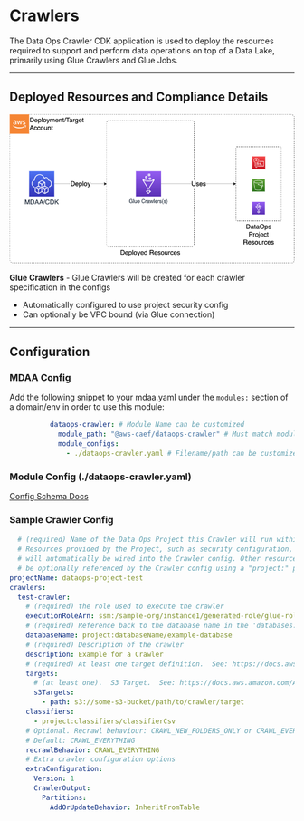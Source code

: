 # Crawlers

The Data Ops Crawler CDK application is used to deploy the resources required to support and perform data operations on top of a Data Lake, primarily using Glue Crawlers and Glue Jobs.

***

## Deployed Resources and Compliance Details

![dataops-crawler](../../../constructs/L3/dataops/dataops-crawler-l3-construct/docs/dataops-crawler.png)

**Glue Crawlers** - Glue Crawlers will be created for each crawler specification in the configs
  
* Automatically configured to use project security config
* Can optionally be VPC bound (via Glue connection)

***

## Configuration

### MDAA Config

Add the following snippet to your mdaa.yaml under the `modules:` section of a domain/env in order to use this module:

```yaml
          dataops-crawler: # Module Name can be customized
            module_path: "@aws-caef/dataops-crawler" # Must match module NPM package name
            module_configs:
              - ./dataops-crawler.yaml # Filename/path can be customized
```

### Module Config (./dataops-crawler.yaml)

[Config Schema Docs](SCHEMA.md)

### Sample Crawler Config

```yaml
  # (required) Name of the Data Ops Project this Crawler will run within. 
  # Resources provided by the Project, such as security configuration, encryption keys, and execution roles
  # will automatically be wired into the Crawler config. Other resources provided by the project can
  # be optionally referenced by the Crawler config using a "project:" prefix on the config value.
projectName: dataops-project-test
crawlers:
  test-crawler:
    # (required) the role used to execute the crawler
    executionRoleArn: ssm:/sample-org/instance1/generated-role/glue-role/arn
    # (required) Reference back to the database name in the 'databases:' section of the crawler.yaml
    databaseName: project:databaseName/example-database
    # (required) Description of the crawler
    description: Example for a Crawler
    # (required) At least one target definition.  See: https://docs.aws.amazon.com/AWSCloudFormation/latest/UserGuide/aws-properties-glue-crawler-targets.html
    targets:
      # (at least one).  S3 Target.  See: https://docs.aws.amazon.com/AWSCloudFormation/latest/UserGuide/aws-properties-glue-crawler-s3target.html
      s3Targets:
        - path: s3://some-s3-bucket/path/to/crawler/target
    classifiers:
      - project:classifiers/classifierCsv
    # Optional. Recrawl behaviour: CRAWL_NEW_FOLDERS_ONLY or CRAWL_EVERYTHING or CRAWL_EVENT_MODE
    # Default: CRAWL_EVERYTHING
    recrawlBehavior: CRAWL_EVERYTHING
    # Extra crawler configuration options
    extraConfiguration:
      Version: 1
      CrawlerOutput:
        Partitions:
          AddOrUpdateBehavior: InheritFromTable

```
